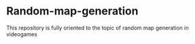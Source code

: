 # Random-map-generation
This repository is fully oriented to the topic of random map generation in videogames
